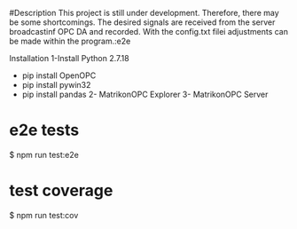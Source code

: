 #Description
This project is still under development. Therefore, there may be some shortcomings.
The desired signals are received from the server broadcastinf OPC DA and recorded.
With the config.txt filei adjustments can be made within the program.:e2e

Installation
  1-Install Python 2.7.18
  - pip install OpenOPC
  - pip install pywin32
  - pip install pandas
  2- MatrikonOPC Explorer 
  3- MatrikonOPC Server



# e2e tests
$ npm run test:e2e

# test coverage
$ npm run test:cov
